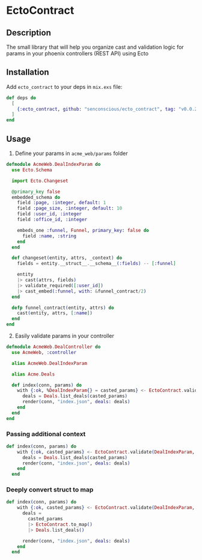 # EctoContract

## Description

The small library that will help you organize cast and validation logic
for params in your phoenix controllers (REST API) using Ecto

## Installation

Add `ecto_contract` to your deps in `mix.exs` file:

```elixir
def deps do
  [
    {:ecto_contract, github: "senconscious/ecto_contract", tag: "v0.0.2"}
  ]
end
```

## Usage

1. Define your params in `acme_web/params` folder

```elixir
defmodule AcmeWeb.DealIndexParam do
  use Ecto.Schema

  import Ecto.Changeset

  @primary_key false
  embedded_schema do
    field :page, :integer, default: 1
    field :page_size, :integer, default: 10
    field :user_id, :integer
    field :office_id, :integer

    embeds_one :funnel, Funnel, primary_key: false do
      field :name, :string
    end
  end

  def changeset(entity, attrs, _context) do
    fields = entity.__struct__.__schema__(:fields) -- [:funnel]

    entity
    |> cast(attrs, fields)
    |> validate_required([:user_id])
    |> cast_embed(:funnel, with: &funnel_contract/2)
  end

  defp funnel_contract(entity, attrs) do
    cast(entity, attrs, [:name])
  end
end
```

2. Easily validate params in your controller

```elixir
defmodule AcmeWeb.DealController do
  use AcmeWeb, :controller

  alias AcmeWeb.DealIndexParam

  alias Acme.Deals

  def index(conn, params) do
    with {:ok, %DealIndexParam{} = casted_params} <- EctoContract.validate(DealIndexParam, params) do
      deals = Deals.list_deals(casted_params)
      render(conn, "index.json", deals: deals)
    end
  end
end
```

### Passing additional context

```elixir
def index(conn, params) do
    with {:ok, casted_params} <- EctoContract.validate(DealIndexParam, params, user: conn.assigns.current_user) do
      deals = Deals.list_deals(casted_params)
      render(conn, "index.json", deals: deals)
    end
  end
```

### Deeply convert struct to map

```elixir
def index(conn, params) do
    with {:ok, casted_params} <- EctoContract.validate(DealIndexParam, params, user: conn.assigns.current_user) do
      deals =
        casted_params
        |> EctoContract.to_map()
        |> Deals.list_deals()

      render(conn, "index.json", deals: deals)
    end
  end
```
